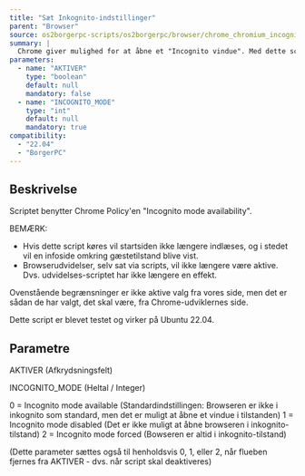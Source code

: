 ```yaml
---
title: "Sæt Inkognito-indstillinger"
parent: "Browser"
source: os2borgerpc-scripts/os2borgerpc/browser/chrome_chromium_incognito_enforce.sh
summary: |
  Chrome giver mulighed for at åbne et "Incognito vindue". Med dette script kan slå muligheden til/fra eller tvinge browseren til altid at køre i incognito-tilstand."
parameters:
  - name: "AKTIVER"
    type: "boolean"
    default: null
    mandatory: false
  - name: "INCOGNITO_MODE"
    type: "int"
    default: null
    mandatory: true
compatibility:  
  - "22.04"
  - "BorgerPC"
---
```


## Beskrivelse
Scriptet benytter Chrome Policy'en "Incognito mode availability".

BEMÆRK: 
- Hvis dette script køres vil startsiden ikke længere indlæses, og i stedet vil en infoside omkring gæstetilstand blive vist.
- Browserudvidelser, selv sat via scripts, vil ikke længere være aktive. Dvs. udvidelses-scriptet har ikke længere en effekt.

Ovenstående begrænsninger er ikke aktive valg fra vores side, men det er sådan de har valgt, det skal være, fra Chrome-udviklernes side.

Dette script er blevet testet og virker på Ubuntu 22.04.

## Parametre

AKTIVER (Afkrydsningsfelt)

INCOGNITO_MODE (Heltal / Integer)

0 = Incognito mode available (Standardindstillingen: Browseren er ikke i inkognito som standard, men det er muligt at åbne et vindue i tilstanden) 
1 = Incognito mode disabled (Det er ikke muligt at åbne browseren i inkognito-tilstand)
2 = Incognito mode forced (Bowseren er altid i inkognito-tilstand)

(Dette parameter sættes også til henholdsvis 0, 1, eller 2, når flueben fjernes fra AKTIVER - dvs. når script skal deaktiveres)

